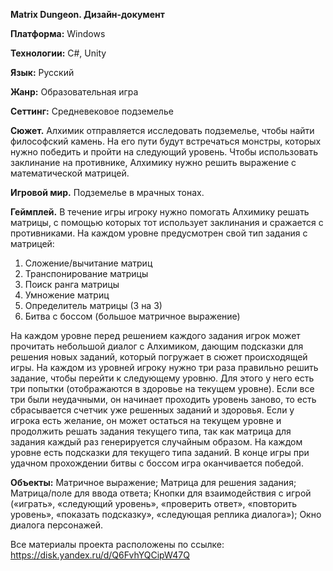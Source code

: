 **Matrix Dungeon. Дизайн-документ**

**Платформа:** Windows

**Технологии:** C#, Unity

**Язык:** Русский

**Жанр:** Образовательная игра

**Сеттинг:** Средневековое подземелье

**Сюжет.** Алхимик отправляется исследовать подземелье, чтобы найти философский камень. На его пути будут встречаться монстры, которых нужно победить и пройти на следующий уровень. 
Чтобы использовать заклинание на противнике, Алхимику нужно решить выражение с математической матрицей.

**Игровой мир.** Подземелье в мрачных тонах. 

**Геймплей.** В течение игры игроку нужно помогать Алхимику решать матрицы, с помощью которых тот использует заклинания и сражается с противниками. На каждом уровне предусмотрен свой тип задания с матрицей: 
1.	Сложение/вычитание матриц
2.	Транспонирование матрицы
3.	Поиск ранга матрицы
4.	Умножение матриц
5.	Определитель матрицы (3 на 3) 
6.	Битва с боссом (большое матричное выражение)
 
На каждом уровне перед решением каждого задания игрок может прочитать небольшой диалог с Алхимиком, дающим подсказки для решения новых заданий, который погружает в сюжет происходящей игры. На каждом из уровней игроку
нужно три раза правильно решить задание, чтобы перейти к следующему уровню. Для этого у него есть три попытки (отображаются в здоровье на текущем уровне). Если все три были неудачными, он начинает проходить уровень заново,
то есть сбрасывается счетчик уже решенных заданий и здоровья. Если у игрока есть желание, он может остаться на текущем уровне и продолжить решать задания текущего типа, так как матрица для задания каждый раз генерируется случайным образом.
На каждом уровне есть подсказки для текущего типа заданий. В конце игры при удачном прохождении битвы с боссом игра оканчивается победой.

**Объекты:**
Матричное выражение;
Матрица для решения задания;
Матрица/поле для ввода ответа;
Кнопки для взаимодействия с игрой («играть», «следующий уровень», «проверить ответ», «повторить уровень», «показать подсказку», «следующая реплика диалога»);
Окно диалога персонажей.


Все материалы проекта расположены по ссылке: https://disk.yandex.ru/d/Q6FvhYQCipW47Q

